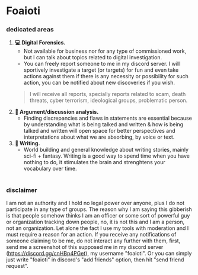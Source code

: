# Foaioti
### dedicated areas
1. **💻 Digital Forensics.**
   - Not available for business nor for any type of commissioned work, but I can talk about topics related to digital investigation.
   - You can freely report someone to me in my discord server. I will sportively investigate a target (or targets) for fun and even take actions against them if there is any necessity or possibility for such action, you can be notified about new discoveries if you wish.
   >I will receive all reports, specially reports related to scam, death threats, cyber terrorism, ideological groups, problematic person.
2. **🧐 Argument/discussion analysis.**
   - Finding discrepancies and flaws in statements are essential because by understanding what is being talked and written & how is being talked and written will open space for better perspectives and interpretations about what we are absorbing, by voice or text.
3. **📖 Writing.**
   - World building and general knowledge about writing stories, mainly sci-fi + fantasy. Writing is a good way to spend time when you have nothing to do, it stimulates the brain and strenghtens your vocabulary over time.
#
### disclaimer
I am not an authority and I hold no legal power over anyone, plus I do not participate in any type of groups. The reason why I am saying this gibberish is that people somehow thinks I am an officer or some sort of powerful guy or organization tracking down people, no, it is not this and I am a person, not an organization. Let alone the fact I use my tools with moderation and I must require a reason for an action. If you receive any notifications of someone claiming to be me, do not interact any further with them, first, send me a screenshot of this supposed me in my discord server (https://discord.gg/cnHBp4PGet), my username "foaioti". Or you can simply just write "foaioti" in discord's "add friends" option, then hit "send friend request".
